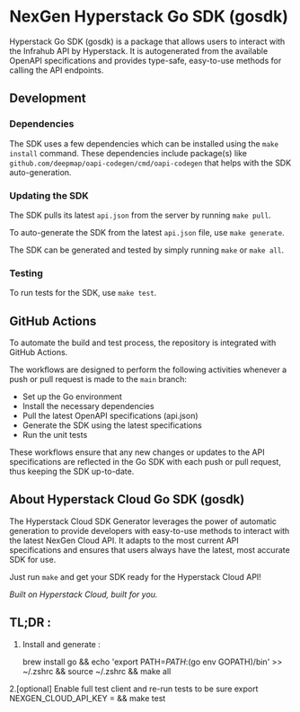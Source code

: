 # NexGen Hyperstack Go SDK (gosdk)

Hyperstack Go SDK (gosdk) is a package that allows users to interact with the Infrahub API by Hyperstack. It is autogenerated from the available OpenAPI specifications and provides type-safe, easy-to-use methods for calling the API endpoints.

## Development

### Dependencies

The SDK uses a few dependencies which can be installed using the `make install` command. These dependencies include package(s) like `github.com/deepmap/oapi-codegen/cmd/oapi-codegen` that helps with the SDK auto-generation.

### Updating the SDK

The SDK pulls its latest `api.json` from the server by running `make pull`.

To auto-generate the SDK from the latest `api.json` file, use `make generate`.

The SDK can be generated and tested by simply running `make` or `make all`.

### Testing

To run tests for the SDK, use `make test`.

## GitHub Actions

To automate the build and test process, the repository is integrated with GitHub Actions.

The workflows are designed to perform the following activities whenever a push or pull request is made to the `main` branch:

- Set up the Go environment
- Install the necessary dependencies
- Pull the latest OpenAPI specifications (api.json)
- Generate the SDK using the latest specifications
- Run the unit tests

These workflows ensure that any new changes or updates to the API specifications are reflected in the Go SDK with each push or pull request, thus keeping the SDK up-to-date.

## About Hyperstack Cloud Go SDK (gosdk)

The Hyperstack Cloud SDK Generator leverages the power of automatic generation to provide developers with easy-to-use methods to interact with the latest NexGen Cloud API. It adapts to the most current API specifications and ensures that users always have the latest, most accurate SDK for use.

Just run `make` and get your SDK ready for the Hyperstack Cloud API!

_Built on Hyperstack Cloud, built for you._

## TL;DR :
1. Install and generate :

   brew install go && echo 'export PATH=$PATH:$(go env GOPATH)/bin' >> ~/.zshrc && source ~/.zshrc && make all

2.[optional] Enable full test client and re-run tests to be sure
export NEXGEN_CLOUD_API_KEY = <your nexgen API KEY> && make test
